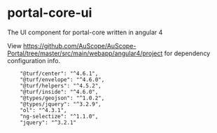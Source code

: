 # portal-core-ui
The  UI component for portal-core written in angular 4

View https://github.com/AuScope/AuScope-Portal/tree/master/src/main/webapp/angular4/project for dependency configuration info.

        "@turf/center": "^4.6.1",
        "@turf/envelope": "^4.6.0",
        "@turf/helpers": "^4.5.2",
        "@turf/inside": "^4.6.0",
        "@types/geojson": "^1.0.2",
        "@types/jquery": "^3.2.9",
        "ol": "^4.3.1",
        "ng-selectize": "^1.1.0",
        "jquery": "^3.2.1"
